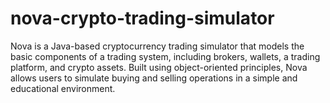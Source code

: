 # nova-crypto-trading-simulator
Nova is a Java-based cryptocurrency trading simulator that models the basic components of a trading system, including brokers, wallets, a trading platform, and crypto assets. Built using object-oriented principles, Nova allows users to simulate buying and selling operations in a simple and educational environment.
